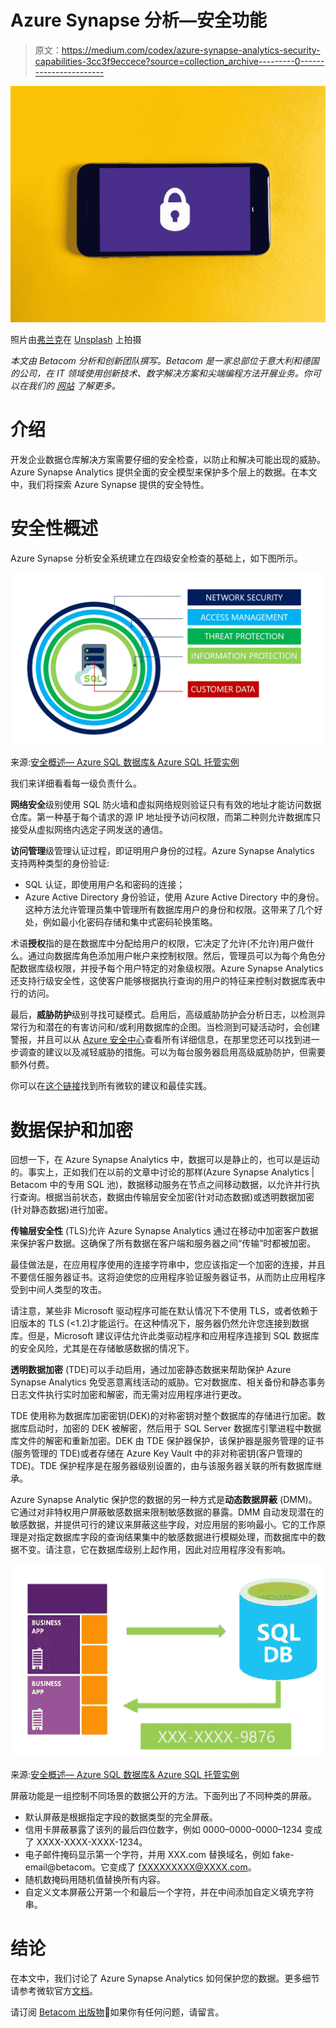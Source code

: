 # Azure Synapse 分析—安全功能

> 原文：<https://medium.com/codex/azure-synapse-analytics-security-capabilities-3cc3f9eccece?source=collection_archive---------0----------------------->

![](img/b137f9e71e92c96b9bdd41c90be2aa21.png)

照片由[弗兰克](https://unsplash.com/@franckinjapan?utm_source=medium&utm_medium=referral)在 [Unsplash](https://unsplash.com?utm_source=medium&utm_medium=referral) 上拍摄

*本文由 Betacom 分析和创新团队撰写。Betacom 是一家总部位于意大利和德国的公司，在 IT 领域使用创新技术、数字解决方案和尖端编程方法开展业务。你可以在我们的* [*网站*](https://betacom.eu/) *了解更多。*

# 介绍

开发企业数据仓库解决方案需要仔细的安全检查，以防止和解决可能出现的威胁。Azure Synapse Analytics 提供全面的安全模型来保护多个层上的数据。在本文中，我们将探索 Azure Synapse 提供的安全特性。

# 安全性概述

Azure Synapse 分析安全系统建立在四级安全检查的基础上，如下图所示。

![](img/a1db98990a2546332ade9e018d72e3fc.png)

来源:[安全概述— Azure SQL 数据库& Azure SQL 托管实例](https://docs.microsoft.com/en-gb/azure/azure-sql/database/security-overview)

我们来详细看看每一级负责什么。

**网络安全**级别使用 SQL 防火墙和虚拟网络规则验证只有有效的地址才能访问数据仓库。第一种基于每个请求的源 IP 地址授予访问权限，而第二种则允许数据库只接受从虚拟网络内选定子网发送的通信。

**访问管理**级管理认证过程，即证明用户身份的过程。Azure Synapse Analytics 支持两种类型的身份验证:

*   SQL 认证，即使用用户名和密码的连接；
*   Azure Active Directory 身份验证，使用 Azure Active Directory 中的身份。这种方法允许管理员集中管理所有数据库用户的身份和权限。这带来了几个好处，例如最小化密码存储和集中式密码轮换策略。

术语**授权**指的是在数据库中分配给用户的权限，它决定了允许(不允许)用户做什么。通过向数据库角色添加用户帐户来控制权限。然后，管理员可以为每个角色分配数据库级权限，并授予每个用户特定的对象级权限。Azure Synapse Analytics 还支持行级安全性，这使客户能够根据执行查询的用户的特征来控制对数据库表中行的访问。

最后，**威胁防护**级别寻找可疑模式。启用后，高级威胁防护会分析日志，以检测异常行为和潜在的有害访问和/或利用数据库的企图。当检测到可疑活动时，会创建警报，并且可以从 [Azure 安全中心](https://azure.microsoft.com/services/security-center/)查看所有详细信息，在那里您还可以找到进一步调查的建议以及减轻威胁的措施。可以为每台服务器启用高级威胁防护，但需要额外付费。

你可以在[这个链接](https://docs.microsoft.com/en-gb/azure/azure-sql/database/security-best-practice)找到所有微软的建议和最佳实践。

# 数据保护和加密

回想一下，在 Azure Synapse Analytics 中，数据可以是静止的，也可以是运动的。事实上，正如我们在以前的文章中讨论的那样(Azure Synapse Analytics | Betacom 中的专用 SQL 池)，数据移动服务在节点之间移动数据，以允许并行执行查询。根据当前状态，数据由传输层安全加密(针对动态数据)或透明数据加密(针对静态数据)进行加密。

**传输层安全性** (TLS)允许 Azure Synapse Analytics 通过在移动中加密客户数据来保护客户数据。这确保了所有数据在客户端和服务器之间“传输”时都被加密。

最佳做法是，在应用程序使用的连接字符串中，您应该指定一个加密的连接，并且不要信任服务器证书。这将迫使您的应用程序验证服务器证书，从而防止应用程序受到中间人类型的攻击。

请注意，某些非 Microsoft 驱动程序可能在默认情况下不使用 TLS，或者依赖于旧版本的 TLS (<1.2)才能运行。在这种情况下，服务器仍然允许您连接到数据库。但是，Microsoft 建议评估允许此类驱动程序和应用程序连接到 SQL 数据库的安全风险，尤其是在存储敏感数据的情况下。

**透明数据加密** (TDE)可以手动启用，通过加密静态数据来帮助保护 Azure Synapse Analytics 免受恶意离线活动的威胁。它对数据库、相关备份和静态事务日志文件执行实时加密和解密，而无需对应用程序进行更改。

TDE 使用称为数据库加密密钥(DEK)的对称密钥对整个数据库的存储进行加密。数据库启动时，加密的 DEK 被解密，然后用于 SQL Server 数据库引擎进程中数据库文件的解密和重新加密。DEK 由 TDE 保护器保护，该保护器是服务管理的证书(服务管理的 TDE)或者存储在 Azure Key Vault 中的非对称密钥(客户管理的 TDE)。TDE 保护程序是在服务器级别设置的，由与该服务器关联的所有数据库继承。

Azure Synapse Analytic 保护您的数据的另一种方式是**动态数据屏蔽** (DMM)。它通过对非特权用户屏蔽敏感数据来限制敏感数据的暴露。DMM 自动发现潜在的敏感数据，并提供可行的建议来屏蔽这些字段，对应用层的影响最小。它的工作原理是对指定数据库字段的查询结果集中的敏感数据进行模糊处理，而数据库中的数据不变。请注意，它在数据库级别上起作用，因此对应用程序没有影响。

![](img/7cdae7ac28274dc119310649759a0501.png)

来源:[安全概述— Azure SQL 数据库& Azure SQL 托管实例](https://docs.microsoft.com/en-gb/azure/azure-sql/database/security-overview)

屏蔽功能是一组控制不同场景的数据公开的方法。下面列出了不同种类的屏蔽。

*   默认屏蔽是根据指定字段的数据类型的完全屏蔽。
*   信用卡屏蔽暴露了该列的最后四位数字，例如 0000–0000–0000–1234 变成了 XXXX-XXXX-XXXX-1234。
*   电子邮件掩码显示第一个字符，并用 XXX.com 替换域名，例如 fake-email@betacom。它变成了 fXXXXXXXXX@XXXX.com。
*   随机数掩码用随机值替换所有内容。
*   自定义文本屏蔽公开第一个和最后一个字符，并在中间添加自定义填充字符串。

# 结论

在本文中，我们讨论了 Azure Synapse Analytics 如何保护您的数据。更多细节请参考微软官方[文档](https://docs.microsoft.com/en-gb/azure/azure-sql/database/security-overview)。

请订阅 [Betacom 出版物](https://medium.com/betacom)👏如果你有任何问题，请留言。